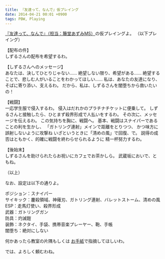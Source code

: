 ```yaml
---
title: 『友達って、なんで』仮プレイング
date: 2014-04-21 00:01 +0900
tags: PBW, Playing
---
```


[『友達って、なんで』（担当：籐堂あずみMS）](http://tw4.jp/adventure/opening/?scenario_id=9212)の仮プレイングよ。
（以下プレイング）

【配布の件】  
しずるさんの配布を希望するわ。

【しずるさんへのメッセージ】  
あなたは、決してひとりじゃない……
絶望しない限り、希望がある……
絶望することで、悲しむ人がいることをわかってほしい……
私は、あなたの友達になり、そばに寄り添い、支えるわ。
だから、私は、しずるさんを闇堕ちから救いたいの！

【戦闘】  
一応学生服で侵入するわ。
侵入はだれかのプラチナチケットに便乗して。
しずるさんと接触したら、ひとまず殺界形成で人払いをするわ。
その次に、メッセージを伝えるわ。
この気持ちを胸に、戦闘へ。
基本、戦闘はスナイパーであることの利を生かし、
「ガトリング連射」メインで距離をとりつつ、
かつ味方に誤射しないように攻撃ね
いざというときに「清めの風」で回復、で。
説得の成否はともかく、的確に戦闘を終わらせられるように
精一杯努力するわ。

【後始末】  
しずるさんを助けられたらお祝いにカフェでお茶かしら。
武蔵坂においで、ともね。

（以上）


なお、設定は以下の通りよ。

ポジション：スナイパー  
サイキック：鏖殺領域、神薙刃、ガトリング連射、バレットストーム、清めの風
ESP：走馬灯使い、殺界形成  
武器：ガトリングガン  
防具：灼滅鎧  
装飾：ネクタイ、手袋、携帯音楽プレーヤー、鞄、手帳  
闇堕ち：絶対にしない

何かあったら教室の片隅もしくは
[お手紙](http://tw4.jp/another/status/d22472#tab=send)で指摘してほしいわ。

では、よろしく頼むわね。
